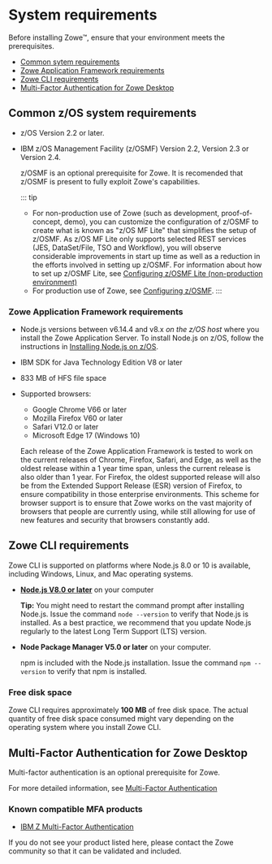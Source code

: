 # System requirements

Before installing Zowe&trade;, ensure that your environment meets the prerequisites.

- [Common sytem requirements](#common-system-requirements)
- [Zowe Application Framework requirements](#zowe-application-framework-requirements)
- [Zowe CLI requirements](#zowe-cli-requirements)
- [Multi-Factor Authentication for Zowe Desktop](#multi-factor-authentication-for-zowe-desktop) 

## Common z/OS system requirements

- z/OS Version 2.2 or later.
- IBM z/OS Management Facility (z/OSMF) Version 2.2, Version 2.3 or Version 2.4.

  z/OSMF is an optional prerequisite for Zowe.  It is recomended that z/OSMF is present to fully exploit Zowe's capabilities.  
  
  ::: tip 
   - For non-production use of Zowe (such as development, proof-of-concept, demo),  you can customize the configuration of z/OSMF to create what is known as "z/OS MF Lite" that simplifies the setup of z/OSMF. As z/OS MF Lite only supports selected REST services (JES, DataSet/File, TSO and Workflow), you will observe considerable improvements in start up time as well as a reduction in the efforts involved in setting up z/OSMF. For information about how to set up z/OSMF Lite, see [Configuring z/OSMF Lite (non-production environment)](systemrequirements-zosmf-lite.md)
  - For production use of Zowe, see [Configuring z/OSMF](systemrequirements-zosmf.md). 
  :::

### Zowe Application Framework requirements

- Node.js versions between v6.14.4 and v8.x *on the z/OS host* where you install the Zowe Application Server. To install Node.js on z/OS, follow the instructions in [Installing Node.js on z/OS](install-nodejs-zos.md).

- IBM SDK for Java Technology Edition V8 or later
- 833 MB of HFS file space

- Supported browsers:
    -   Google Chrome V66 or later
    -   Mozilla Firefox V60 or later
    -   Safari V12.0 or later
    -   Microsoft Edge 17 (Windows 10)

   Each release of the Zowe Application Framework is tested to work on the current releases of Chrome, Firefox, Safari, and Edge, as well as the oldest release within a 1 year time span, unless the current release is also older than 1 year. For Firefox, the oldest supported release will also be from the Extended Support Release (ESR) version of Firefox, to ensure compatibility in those enterprise environments. This scheme for browser support is to ensure that Zowe works on the vast majority of browsers that people are currently using, while still allowing for use of new features and security that browsers constantly add.

## Zowe CLI requirements

Zowe CLI is supported on platforms where Node.js 8.0 or 10 is available, including Windows, Linux, and Mac operating systems.

- [**Node.js V8.0 or later**](https://nodejs.org/en/download/) on your computer

    **Tip:** You might need to restart the command prompt after installing Node.js. Issue the command `node --version` to verify that Node.js is installed. As a best practice, we recommend that you update Node.js regularly to the latest Long Term Support (LTS) version.

- **Node Package Manager V5.0 or later** on your computer.

    npm is included with the Node.js installation. Issue the command `npm --version` to verify that npm is installed.


### Free disk space

Zowe CLI requires approximately **100 MB** of free disk space. The actual quantity of free disk space consumed might vary depending on the operating system where you install Zowe CLI.

## Multi-Factor Authentication for Zowe Desktop

Multi-factor authentication is an optional prerequisite for Zowe. 

For more detailed information, see [Multi-Factor Authentication](mvd-configuration.md#multi-factor-authentication-configuration)

### Known compatible MFA products

* [IBM Z Multi-Factor Authentication](https://www.ibm.com/us-en/marketplace/ibm-multifactor-authentication-for-zos)

If you do not see your product listed here, please contact the Zowe community so that it can be validated and included.
